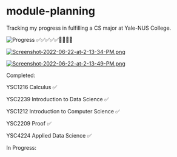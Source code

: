# module-planning

Tracking my progress in fulfilling a CS major at Yale-NUS College.

![Progress](https://progress-bar.dev/56/?title=CS)
✅✅✅✅✅🔲🔲🔲🔲

[![Screenshot-2022-06-22-at-2-13-34-PM.png](https://i.postimg.cc/Lswv9PxT/Screenshot-2022-06-22-at-2-13-34-PM.png)](https://postimg.cc/KK7tQ1Sk)

[![Screenshot-2022-06-22-at-2-13-49-PM.png](https://i.postimg.cc/BnhMzkDR/Screenshot-2022-06-22-at-2-13-49-PM.png)](https://postimg.cc/QFTQ96fq)

Completed:

YSC1216 Calculus ✅

YSC2239 Introduction to Data Science ✅

YSC1212 Introduction to Computer Science ✅

YSC2209 Proof ✅

YSC4224 Applied Data Science ✅

In Progress:
